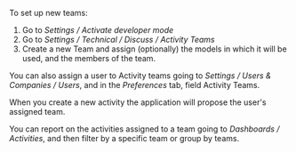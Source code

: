 To set up new teams:

1.  Go to *Settings / Activate developer mode*
2.  Go to *Settings / Technical / Discuss / Activity Teams*
3.  Create a new Team and assign (optionally) the models in which it
    will be used, and the members of the team.

You can also assign a user to Activity teams going to *Settings / Users
& Companies / Users*, and in the *Preferences* tab, field Activity
Teams.

When you create a new activity the application will propose the user's
assigned team.

You can report on the activities assigned to a team going to *Dashboards
/ Activities*, and then filter by a specific team or group by teams.
